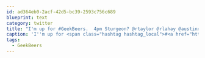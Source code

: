 ```yaml
---
id: ad364eb0-2acf-42d5-bc39-2593c756c689
blueprint: text
category: twitter
title: "I'm up for #GeekBeers.  4pm Sturgeon? @rtaylor @rlahay @austinxt @johnvanderwoude @BrentLachman @AdrianSchneider"
caption: 'I''m up for <span class="hashtag hashtag_local">#<a href="http://tweettemp.darylchymko.ca/?tag=geekbeers">GeekBeers</a>.  4pm Sturgeon? <span class="username username_linked">@<a href="https://twitter.com/rtaylor" title="Elon Musk">rtaylor</a></span> <span class="username username_linked">@<a href="https://twitter.com/rlahay" title="Ryan Lahay">rlahay</a></span> <span class="username username_linked">@<a href="https://twitter.com/austinxt" title="Zenia Austin">austinxt</a></span> <span class="username username_linked">@<a href="https://twitter.com/johnvanderwoude" title="John Vander Woude">johnvanderwoude</a></span> <span class="username username_linked">@<a href="https://twitter.com/BrentLachman" title="Brent Lachman">BrentLachman</a></span> <span class="username username_linked">@<a href="https://twitter.com/AdrianSchneider" title="Adrian Schneider">AdrianSchneider</a></span>'
tags:
  - GeekBeers
---
```

